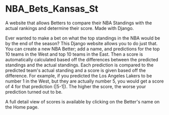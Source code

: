 # NBA_Bets_Kansas_St
A website that allows Betters to compare their NBA Standings with the actual rankings and determine their score. Made with Django. 

Ever wanted to make a bet on what the top standings in the NBA would be by the end of the season? This Django website allows you to do just that. 
You can create a new NBA Better; add a name, and predictions for the top 10 teams in the West and top 10 teams in the East. 
Then a score is automatically calculated based off the differences between the predicted standings and the actual standings. Each prediction is compared to the predicted team's actual standing and a score is given based off the difference. For example, if you predicted the Los Angeles Lakers to be number 1 in the West, but they are actually number 5, you would get a score of 4 for that prediction (|5-1|). The higher the score, the worse your prediction turned out to be. 

A full detail view of scores is available by clicking on the Better's name on the Home page.
